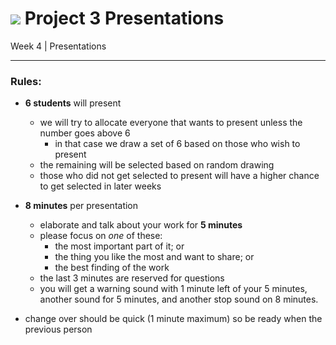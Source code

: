 
# ![](https://ga-dash.s3.amazonaws.com/production/assets/logo-9f88ae6c9c3871690e33280fcf557f33.png) Project 3 Presentations
Week 4 | Presentations

---

### Rules:
  - **6 students** will present
    - we will try to allocate everyone that wants to present unless the number goes above 6
      - in that case we draw a set of 6 based on those who wish to present
    - the remaining will be selected based on random drawing
    - those who did not get selected to present will have a higher chance to get selected in later weeks

  - **8 minutes** per presentation
    - elaborate and talk about your work for **5 minutes**
    - please focus on *one* of these:
      - the most important part of it; or
      - the thing you like the most and want to share; or
      - the best finding of the work
    - the last 3 minutes are reserved for questions
    - you will get a warning sound with 1 minute left of your 5 minutes, another sound for 5 minutes, and another stop sound on 8 minutes.

  - change over should be quick (1 minute maximum) so be ready when the previous person
